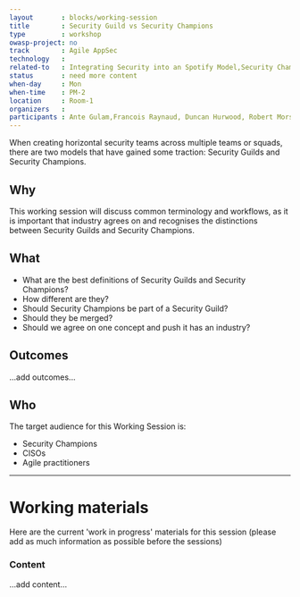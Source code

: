```yaml
---
layout       : blocks/working-session
title        : Security Guild vs Security Champions
type         : workshop
owasp-project: no
track        : Agile AppSec
technology   :
related-to   : Integrating Security into an Spotify Model,Security Champions,CISO
status       : need more content
when-day     : Mon
when-time    : PM-2
location     : Room-1
organizers   :
participants : Ante Gulam,Francois Raynaud, Duncan Hurwood, Robert Morschel
---
```


When creating horizontal security teams across multiple teams or squads, there are two models that have gained some traction: Security Guilds and Security Champions.

## Why

This working session will discuss common terminology and workflows, as it is important that industry agrees on and recognises the distinctions between Security Guilds and Security Champions.  

## What

 - What are the best definitions of Security Guilds and Security Champions?
 - How different are they?
 - Should Security Champions be part of a Security Guild?
 - Should they be merged?
 - Should we agree on one concept and push it has an industry?
 
## Outcomes

...add outcomes...

## Who

The target audience for this Working Session is:

 - Security Champions
 - CISOs
 - Agile practitioners
 
 --- 

# Working materials

Here are the current 'work in progress' materials for this session (please add as much information as possible before the sessions)

### Content

...add content...
